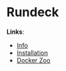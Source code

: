 # Rundeck

**Links**:

- [Info](https://rundeck.io/)
- [Installation](https://docs.rundeck.com/docs/administration/install/installing-rundeck.html#database-configuration)
- [Docker Zoo](https://github.com/rundeck/docker-zoo)

